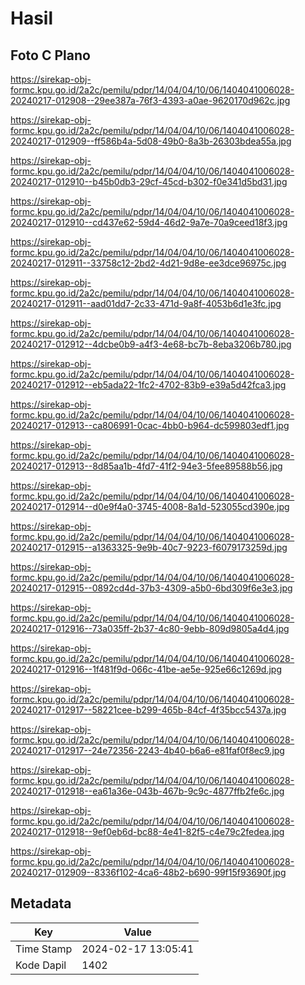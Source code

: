 # Hasil

## Foto C Plano

https://sirekap-obj-formc.kpu.go.id/2a2c/pemilu/pdpr/14/04/04/10/06/1404041006028-20240217-012908--29ee387a-76f3-4393-a0ae-9620170d962c.jpg

https://sirekap-obj-formc.kpu.go.id/2a2c/pemilu/pdpr/14/04/04/10/06/1404041006028-20240217-012909--ff586b4a-5d08-49b0-8a3b-26303bdea55a.jpg

https://sirekap-obj-formc.kpu.go.id/2a2c/pemilu/pdpr/14/04/04/10/06/1404041006028-20240217-012910--b45b0db3-29cf-45cd-b302-f0e341d5bd31.jpg

https://sirekap-obj-formc.kpu.go.id/2a2c/pemilu/pdpr/14/04/04/10/06/1404041006028-20240217-012910--cd437e62-59d4-46d2-9a7e-70a9ceed18f3.jpg

https://sirekap-obj-formc.kpu.go.id/2a2c/pemilu/pdpr/14/04/04/10/06/1404041006028-20240217-012911--33758c12-2bd2-4d21-9d8e-ee3dce96975c.jpg

https://sirekap-obj-formc.kpu.go.id/2a2c/pemilu/pdpr/14/04/04/10/06/1404041006028-20240217-012911--aad01dd7-2c33-471d-9a8f-4053b6d1e3fc.jpg

https://sirekap-obj-formc.kpu.go.id/2a2c/pemilu/pdpr/14/04/04/10/06/1404041006028-20240217-012912--4dcbe0b9-a4f3-4e68-bc7b-8eba3206b780.jpg

https://sirekap-obj-formc.kpu.go.id/2a2c/pemilu/pdpr/14/04/04/10/06/1404041006028-20240217-012912--eb5ada22-1fc2-4702-83b9-e39a5d42fca3.jpg

https://sirekap-obj-formc.kpu.go.id/2a2c/pemilu/pdpr/14/04/04/10/06/1404041006028-20240217-012913--ca806991-0cac-4bb0-b964-dc599803edf1.jpg

https://sirekap-obj-formc.kpu.go.id/2a2c/pemilu/pdpr/14/04/04/10/06/1404041006028-20240217-012913--8d85aa1b-4fd7-41f2-94e3-5fee89588b56.jpg

https://sirekap-obj-formc.kpu.go.id/2a2c/pemilu/pdpr/14/04/04/10/06/1404041006028-20240217-012914--d0e9f4a0-3745-4008-8a1d-523055cd390e.jpg

https://sirekap-obj-formc.kpu.go.id/2a2c/pemilu/pdpr/14/04/04/10/06/1404041006028-20240217-012915--a1363325-9e9b-40c7-9223-f6079173259d.jpg

https://sirekap-obj-formc.kpu.go.id/2a2c/pemilu/pdpr/14/04/04/10/06/1404041006028-20240217-012915--0892cd4d-37b3-4309-a5b0-6bd309f6e3e3.jpg

https://sirekap-obj-formc.kpu.go.id/2a2c/pemilu/pdpr/14/04/04/10/06/1404041006028-20240217-012916--73a035ff-2b37-4c80-9ebb-809d9805a4d4.jpg

https://sirekap-obj-formc.kpu.go.id/2a2c/pemilu/pdpr/14/04/04/10/06/1404041006028-20240217-012916--1f481f9d-066c-41be-ae5e-925e66c1269d.jpg

https://sirekap-obj-formc.kpu.go.id/2a2c/pemilu/pdpr/14/04/04/10/06/1404041006028-20240217-012917--58221cee-b299-465b-84cf-4f35bcc5437a.jpg

https://sirekap-obj-formc.kpu.go.id/2a2c/pemilu/pdpr/14/04/04/10/06/1404041006028-20240217-012917--24e72356-2243-4b40-b6a6-e81faf0f8ec9.jpg

https://sirekap-obj-formc.kpu.go.id/2a2c/pemilu/pdpr/14/04/04/10/06/1404041006028-20240217-012918--ea61a36e-043b-467b-9c9c-4877ffb2fe6c.jpg

https://sirekap-obj-formc.kpu.go.id/2a2c/pemilu/pdpr/14/04/04/10/06/1404041006028-20240217-012918--9ef0eb6d-bc88-4e41-82f5-c4e79c2fedea.jpg

https://sirekap-obj-formc.kpu.go.id/2a2c/pemilu/pdpr/14/04/04/10/06/1404041006028-20240217-012909--8336f102-4ca6-48b2-b690-99f15f93690f.jpg


## Metadata

| Key        | Value               |
| ---------- | ------------------- |
| Time Stamp | 2024-02-17 13:05:41 |
| Kode Dapil | 1402                |



